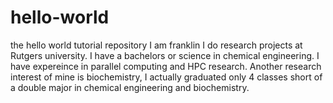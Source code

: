 # hello-world
the hello world tutorial repository 
I am franklin I do research projects at Rutgers university. I have a bachelors or science in chemical engineering. I have expereince in parallel computing and HPC research. Another research interest of mine is biochemistry, I actually graduated only 4 classes short of a double major in chemical engineering and biochemistry. 
